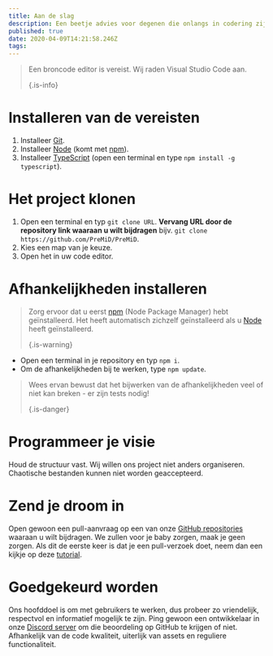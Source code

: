 ```yaml
---
title: Aan de slag
description: Een beetje advies voor degenen die onlangs in codering zijn gekomen
published: true
date: 2020-04-09T14:21:58.246Z
tags:
---
```


> Een broncode editor is vereist. Wij raden Visual Studio Code aan. 
> 
> {.is-info}

# Installeren van de vereisten
1. Installeer [Git](https://git-scm.com/).
2. Installeer [Node](https://nodejs.org/en/) (komt met [npm](https://www.npmjs.com/)).
3. Installeer [TypeScript](https://www.typescriptlang.org/index.html#download-links) (open een terminal en type `npm install -g typescript`).

# Het project klonen
1. Open een terminal en typ `git clone URL`. **Vervang URL door de repository link waaraan u wilt bijdragen** bijv. `git clone https://github.com/PreMiD/PreMiD`.
2. Kies een map van je keuze.
3. Open het in uw code editor.

# Afhankelijkheden installeren
> Zorg ervoor dat u eerst [npm](https://www.npmjs.com/) (Node Package Manager) hebt geïnstalleerd. Het heeft automatisch zichzelf geïnstalleerd als u [Node](https://nodejs.org/en/) heeft geïnstalleerd. 
> 
> {.is-warning}

- Open een terminal in je repository en typ `npm i`.
- Om de afhankelijkheden bij te werken, type `npm update`.

> Wees ervan bewust dat het bijwerken van de afhankelijkheden veel of niet kan breken - er zijn tests nodig! 
> 
> {.is-danger}

# Programmeer je visie
Houd de structuur vast. Wij willen ons project niet anders organiseren. Chaotische bestanden kunnen niet worden geaccepteerd.

# Zend je droom in
Open gewoon een pull-aanvraag op een van onze [GitHub repositories](https://github.com/PreMiD/) waaraan u wilt bijdragen. We zullen voor je baby zorgen, maak je geen zorgen. Als dit de eerste keer is dat je een pull-verzoek doet, neem dan een kijkje op deze [tutorial](https://help.github.com/en/articles/creating-a-pull-request).

# Goedgekeurd worden
Ons hoofddoel is om met gebruikers te werken, dus probeer zo vriendelijk, respectvol en informatief mogelijk te zijn. Ping gewoon een ontwikkelaar in onze [Discord server](https://discord.gg/WvfVZ8T) om die beoordeling op GitHub te krijgen of niet. Afhankelijk van de code kwaliteit, uiterlijk van assets en reguliere functionaliteit.